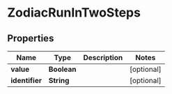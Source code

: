 # ZodiacRunInTwoSteps

## Properties
Name | Type | Description | Notes
------------ | ------------- | ------------- | -------------
**value** | **Boolean** |  |  [optional]
**identifier** | **String** |  |  [optional]
